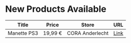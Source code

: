 # New Products Available

| Title | Price | Store | URL |
|---|---|---|---|
| Manette PS3 | 19,99 € | CORA Anderlecht | [Link](https://www.cashconverters.be/fr/accessoires-jeux-video/644649-manette-ps3.html) |
